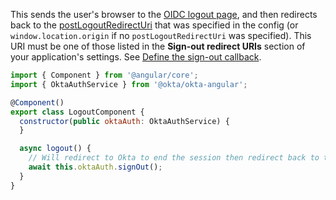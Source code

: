 This sends the user's browser to the [OIDC logout page](https://developer.okta.com/docs/api/openapi/okta-oauth/oauth/tag/CustomAS/#tag/CustomAS/operation/logoutCustomASWithPost), and then redirects back to the [postLogoutRedirectUri](https://github.com/okta/okta-auth-js#postlogoutredirecturi) that was specified in the config (or `window.location.origin` if no `postLogoutRedirectUri` was specified). This URI must be one of those listed in the **Sign-out redirect URIs** section of your application's settings. See [Define the sign-out callback](#define-the-sign-out-callback).

```javascript
import { Component } from '@angular/core';
import { OktaAuthService } from '@okta/okta-angular';

@Component()
export class LogoutComponent {
  constructor(public oktaAuth: OktaAuthService) {
  }

  async logout() {
    // Will redirect to Okta to end the session then redirect back to the configured `postLogoutRedirectUri`
    await this.oktaAuth.signOut();
  }
}
```
